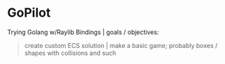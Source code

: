 # GoPilot
 Trying Golang w/Raylib Bindings | goals / objectives:
> create custom ECS solution | make a basic game; probably boxes / shapes with collisions and such
